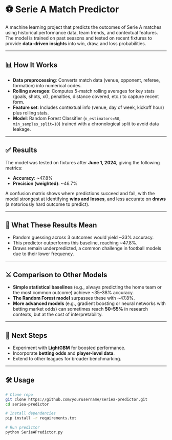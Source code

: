 # ⚽ Serie A Match Predictor

A machine learning project that predicts the outcomes of Serie A matches using historical performance data, team trends, and contextual features. The model is trained on past seasons and tested on recent fixtures to provide **data-driven insights** into win, draw, and loss probabilities.

---

## 📊 How It Works
- **Data preprocessing**: Converts match data (venue, opponent, referee, formation) into numerical codes.  
- **Rolling averages**: Computes 5-match rolling averages for key stats (goals, shots, xG, penalties, distance covered, etc.) to capture recent form.  
- **Feature set**: Includes contextual info (venue, day of week, kickoff hour) plus rolling stats.  
- **Model**: Random Forest Classifier (`n_estimators=50`, `min_samples_split=10`) trained with a chronological split to avoid data leakage.  

---

## ✅ Results
The model was tested on fixtures after **June 1, 2024**, giving the following metrics:

- **Accuracy**: ~47.8%  
- **Precision (weighted)**: ~46.7%  

A confusion matrix shows where predictions succeed and fail, with the model strongest at identifying **wins and losses**, and less accurate on **draws** (a notoriously hard outcome to predict).  

---

## 🔎 What These Results Mean
- Random guessing across 3 outcomes would yield ~33% accuracy.  
- This predictor outperforms this baseline, reaching ~47.8%.  
- Draws remain underpredicted, a common challenge in football models due to their lower frequency.  

---

## ⚔️ Comparison to Other Models
- **Simple statistical baselines** (e.g., always predicting the home team or the most common outcome) achieve ~35–38% accuracy.  
- **The Random Forest model** surpasses these with ~47.8%.  
- **More advanced models** (e.g., gradient boosting or neural networks with betting market odds) can sometimes reach **50–55%** in research contexts, but at the cost of interpretability.  

---

## 🚀 Next Steps
- Experiment with **LightGBM** for boosted performance.  
- Incorporate **betting odds** and **player-level data**.  
- Extend to other leagues for broader benchmarking.  

---

## 🛠️ Usage
```bash
# Clone repo
git clone https://github.com/yourusername/seriea-predictor.git
cd seriea-predictor

# Install dependencies
pip install -r requirements.txt

# Run predictor
python SerieAPredictor.py

